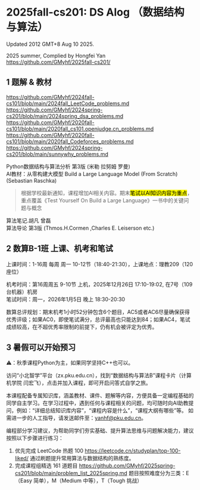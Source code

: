 # 2025fall-cs201: DS Alog （数据结构与算法）

Updated 2012 GMT+8 Aug 10 2025. 

2025 summer, Complied by Hongfei Yan  
https://github.com/GMyhf/2025fall-cs201/


## 1 题解 & 教材

https://github.com/GMyhf/2024fall-cs101/blob/main/2024fall_LeetCode_problems.md  
https://github.com/GMyhf/2024spring-cs201/blob/main/2024spring_dsa_problems.md  
https://github.com/GMyhf/2020fall-cs101/blob/main/2020fall_cs101.openjudge.cn_problems.md  
https://github.com/GMyhf/2020fall-cs101/blob/main/2020fall_Codeforces_problems.md  
https://github.com/GMyhf/2024spring-cs201/blob/main/sunnywhy_problems.md

Python数据结构与算法分析 第3版 (米勒 拉努姆 罗曼)   
AI教材：从零构建大模型 Build a Large Language Model (From Scratch) (Sebastian Raschka)  

> 根据学校最新通知，课程增加Al相关内容。期末<mark>笔试以AI知识内容为重点</mark>，重点覆盖《Test Yourself On Build a Large Language》一书中的关键问题与概念

算法笔记.胡凡 曾磊  
算法导论 第3版  (Thmos.H.Cormen ,Charles E. Leiserson etc.)


## 2 数算B-1班 上课、机考和笔试

上课时间：1-16周 每周 周一 10-12节（18:40-21:30），上课地点：理教209（120座位）

机考时间：第16周周五 9-10节 上机，2025年12月26日 17:10-19:02, 在7号（109台机器）机房  
笔试时间：周一，2026年1月5日 晚上 18:30-20:30

数算总评规划：期末机考1小时52分钟包含6个题目，AC5或者AC6尽量确保获得优秀评级；如果AC0，即使笔试满分，总评最高也只能达到84；如果AC4，笔试成绩较高，在不超优秀率限制的前提下，仍有机会被评定为优秀。

## 3 暑假可以开始预习

⚠️：秋季课程Python为主，如果同学坚持C++也可以。

访问“小北智学”平台（zx.pku.edu.cn），找到“数据结构与算法B”课程卡片（计算机学院 闫宏飞），点击并加入课程，即可开启问答式自学之旅。

本课程配备专属知识库，涵盖教材、课件、题解等内容，方便具备一定编程基础的同学自主学习。在学习过程中，遇到任何与课程相关的问题，均可随时向AI助教提问，例如：“详细总结知识库内容”，“课程内容是什么”，“课程大纲有哪些”等。
 如需进一步的人工指导，请发送邮件至：yanhf@pku.edu.cn。

编程部分学习建议，为帮助同学们夯实基础、提升算法思维与问题解决能力，建议按照以下步骤进行练习：

1. 优先完成 LeetCode 热题 100
   https://leetcode.cn/studyplan/top-100-liked/
   通过刷题提升常用算法与数据结构的熟练度。
2. 完成课程组精选 161 道题目
   https://github.com/GMyhf/2025spring-cs201/blob/main/problem_list_2025spring.md
   题目按照难度分为三类：E（Easy 简单），M（Medium 中等），T（Tough 挑战）

